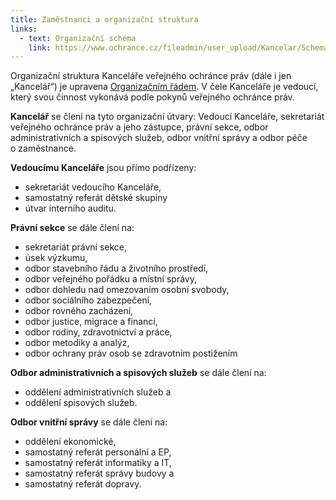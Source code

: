 ```yaml
---
title: Zaměstnanci a organizační struktura
links:
  - text: Organizační schéma
    link: https://www.ochrance.cz/fileadmin/user_upload/Kancelar/Schema_KVOP-2020.pdf
---
```


Organizační struktura Kanceláře veřejného ochránce práv (dále i jen „Kancelář“) je upravena [Organizačním řádem](https://www.ochrance.cz/kancelar-vop/statut/organizacni-rad/). V čele Kanceláře je vedoucí, který svou činnost vykonává podle pokynů veřejného ochránce práv.

**Kancelář** se člení na tyto organizační útvary: Vedoucí Kanceláře, sekretariát veřejného ochránce práv a jeho zástupce, právní sekce, odbor administrativních a spisových služeb, odbor vnitřní správy a odbor péče o zaměstnance.

**Vedoucímu Kanceláře** jsou přímo podřízeny:

- sekretariát vedoucího Kanceláře,
- samostatný referát dětské skupiny
- útvar interního auditu.

**Právní sekce** se dále člení na:

- sekretariát právní sekce,
- úsek výzkumu,
- odbor stavebního řádu a životního prostředí,
- odbor veřejného pořádku a místní správy,
- odbor dohledu nad omezovaním osobní svobody,
- odbor sociálního zabezpečení,
- odbor rovného zacházení,
- odbor justice, migrace a financí,
- odbor rodiny, zdravotnictví a práce,
- odbor metodiky a analýz,
- odbor ochrany práv osob se zdravotním postižením

**Odbor administrativních a spisových služeb** se dále člení na:

- oddělení administrativních služeb a
- oddělení spisových služeb.

**Odbor vnitřní správy** se dále člení na:

- oddělení ekonomické,
- samostatný referát personální a EP,
- samostatný referát informatiky a IT,
- samostatný referát správy budovy a
- samostatný referát dopravy.
